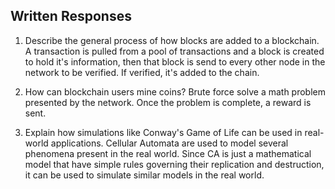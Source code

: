 ## Written Responses

1. Describe the general process of how blocks are added to a blockchain.
   A transaction is pulled from a pool of transactions and a block is created to hold it's information, then that block is send to every other node in the network to be verified. If verified, it's added to the chain.

2) How can blockchain users mine coins?
   Brute force solve a math problem presented by the network. Once the problem is complete, a reward is sent.

3) Explain how simulations like Conway's Game of Life can be used in real-world applications.
   Cellular Automata are used to model several phenomena present in the real world. Since CA is just a
   mathematical model that have simple rules governing their replication and destruction, it can be used to simulate similar models in the real world.
